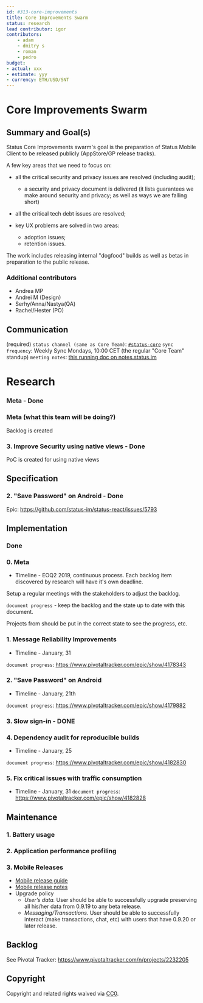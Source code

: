 ```yaml
---
id: #313-core-improvements
title: Core Improvements Swarm
status: research
lead contributor: igor
contributors:
    - adam
    - dmitry s
    - roman
    - pedro
budget:
- actual: xxx
- estimate: yyy
- currency: ETH/USD/SNT
---
```


# Core Improvements Swarm

## Summary and Goal(s)

Status Core Improvements swarm's goal is the preparation of Status Mobile Client to be released publicly (AppStore/GP release tracks).

A few key areas that we need to focus on:

* all the critical security and privacy issues are resolved (including audit);
    - a security and privacy document is delivered (it lists guarantees we make around security and privacy; as well as ways we are falling short)

* all the critical tech debt issues are resolved;
* key UX problems are solved in two areas:
    - adoption issues;
    - retention issues.

The work includes releasing internal "dogfood" builds as well as betas in preparation to the public release.

### Additional contributors
- Andrea MP
- Andrei M (Design)
- Serhy/Anna/Nastya(QA)
- Rachel/Hester (PO)

## Communication
(required)
`status channel (same as Core Team)`: [`#status-core`](https://get.status.im/chat/public/status-core)
`sync frequency`: Weekly Sync Mondays, 10:00 CET (the regular "Core Team" standup)
`meeting notes`: [this running doc on notes.status.im](https://notes.status.im/sm7x7tPpQESkRwu7YNFzSQ)

# Research

### Meta - Done

### Meta (what this team will be doing?)
Backlog is created

### 3. Improve Security using native views - Done
PoC is created for using native views

## Specification

### 2. "Save Password" on Android - Done

Epic: https://github.com/status-im/status-react/issues/5793

## Implementation

### Done

### 0. Meta

* Timeline - EOQ2 2019, continuous process. Each backlog item discovered by research will have it's own deadline.

Setup a regular meetings with the stakeholders to adjust the backlog.

`document progress` - keep the backlog and the state up to date with this
document.

Projects from should be put in the correct state to see the progress, etc.

### 1. Message Reliability Improvements

* Timeline - January, 31

`document progress`: https://www.pivotaltracker.com/epic/show/4178343

### 2. "Save Password" on Android

* Timeline - January, 21th

`document progress`: https://www.pivotaltracker.com/epic/show/4179882

### 3. Slow sign-in - DONE

### 4. Dependency audit for reproducible builds

* Timeline - January, 25

`document progress`: https://www.pivotaltracker.com/epic/show/4182830

### 5. Fix critical issues with traffic consumption

* Timeline - January, 31
`document progress`: https://www.pivotaltracker.com/epic/show/4182828

## Maintenance

### 1. Battery usage

### 2. Application performance profiling

### 3. Mobile Releases

- [Mobile release guide](https://notes.status.im/mobile-release-guide)
- [Mobile release notes](https://notes.status.im/mobile-release-notes)
- Upgrade policy
    * *User’s data.* User should be able to successfully upgrade preserving all his/her data from 0.9.19 to any beta release.
    * *Messaging/Transactions.* User should be able to successfully interact (make transactions, chat, etc) with users that have 0.9.20 or later release.

## Backlog

See Pivotal Tracker: https://www.pivotaltracker.com/n/projects/2232205


## Copyright

Copyright and related rights waived via [CC0](https://creativecommons.org/publicdomain/zero/1.0/).


